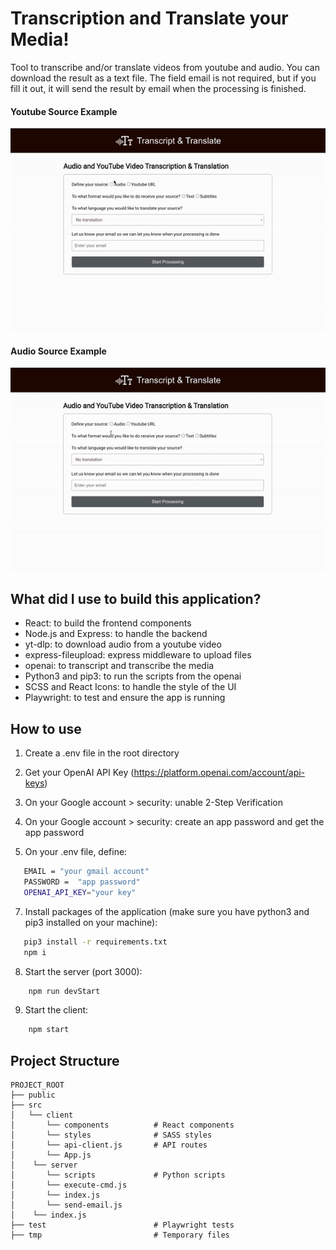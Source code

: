# Transcription and Translate your Media!

Tool to transcribe and/or translate videos from youtube and audio. You can download the result as a text file. The field email is not required, but if you fill it out, it will send the result by email when the processing is finished.

#### Youtube Source Example

![Alt Text](./readme-files/youtube-example.gif)

#### Audio Source Example

![Alt Text](./readme-files/audio-example.gif)

## What did I use to build this application?

- React: to build the frontend components
- Node.js and Express: to handle the backend
- yt-dlp: to download audio from a youtube video
- express-fileupload: express middleware to upload files
- openai: to transcript and transcribe the media
- Python3 and pip3: to run the scripts from the openai
- SCSS and React Icons: to handle the style of the UI
- Playwright: to test and ensure the app is running

## How to use

1. Create a .env file in the root directory
   
2. Get your OpenAI API Key (https://platform.openai.com/account/api-keys)

3. On your Google account > security: unable 2-Step Verification

4. On your Google account > security: create an app password and get the app password

6. On your .env file, define:

```bash
   EMAIL = "your gmail account"
   PASSWORD =  "app password"
   OPENAI_API_KEY="your key"
```

7. Install packages of the application (make sure you have python3 and pip3 installed on your machine):

```bash
   pip3 install -r requirements.txt
   npm i
```

8. Start the server (port 3000):

```bash
    npm run devStart
```

9. Start the client:

```bash
    npm start
```

## Project Structure

```
PROJECT_ROOT
├── public
├── src
│   └── client
│       └── components          # React components
│       └── styles              # SASS styles
│       └── api-client.js       # API routes
│       └── App.js
│    └── server
│       └── scripts             # Python scripts
│       └── execute-cmd.js
│       └── index.js
│       └── send-email.js
│    └── index.js
├── test                        # Playwright tests
├── tmp                         # Temporary files
```
